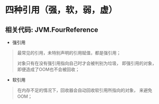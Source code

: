 # 四种引用（强，软，弱，虚）
相关代码:  JVM.FourReference
----------
- 强引用
> 最常见的引用，未特别声明的引用赋值，都是强引用；
>
> 对象只有在没有强引用指向自己时才会被判别为垃圾，
> 即强引用的对象，即便造成了OOM也不会被回收；
>
> 
- 软引用
> 在内存不足的情况下，回收器会自动回收软引用所指向的对象，
> 来避免OOM；
>
>